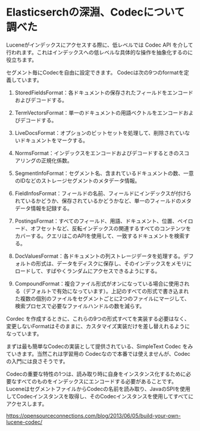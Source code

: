 # Elasticserchの深淵、Codecについて調べた

Luceneがインデックスにアクセスする際に、低レベルでは Codec API を介して行われます。これはインデックスへの低レベルな具体的な操作を抽象化するのに役立ちます。

セグメント毎にCodecを自由に設定できます。
Codecは次の9つのformatを定義しています。

1. StoredFieldsFormat：各ドキュメントの保存されたフィールドをエンコードおよびデコードする。

2. TermVectorsFormat：単一のドキュメントの用語ベクトルをエンコードおよびデコードする。

3. LiveDocsFormat：オプションのビットセットを処理して、削除されていないドキュメントをマークする。

4. NormsFormat：インデックスをエンコードおよびデコードするときのスコアリングの正規化係数。

5. SegmentInfoFormat：セグメント名、含まれているドキュメントの数、一意のIDなどのストレージセグメントのメタデータ情報。

6. FieldInfosFormat：フィールドの名前、フィールドにインデックスが付けられているかどうか、保存されているかどうかなど、単一のフィールドのメタデータ情報を記録する。

7. PostingsFormat：すべてのフィールド、用語、ドキュメント、位置、ペイロード、オフセットなど、反転インデックスの関連するすべてのコンテンツをカバーする。クエリはこのAPIを使用して、一致するドキュメントを検索する。

8. DocValuesFormat：各ドキュメントの列ストレージデータを処理する。デフォルトの形式は、データをディスクに保存し、そのインデックスをメモリにロードして、すばやくランダムにアクセスできるようにする。

9. CompoundFormat：複合ファイル形式がオンになっている場合に使用される（デフォルトで有効になっています）。上記のすべての形式で書き込まれた複数の個別のファイルをセグメントごとに2つのファイルにマージして、検索プロセスで必要なファイルハンドルの数を減らす。


Cordec を作成するときに、これらの9つの形式すべてを実装する必要はなく、変更しないFormatはそのままに、カスタマイズ実装だけを差し替えれるようになっています。

まずは最も簡単なCodecの実装として提供されている、SimpleText Codec をみていきます。当然これは学習用の Codecなので本番では使えませんが、Codecの入門には良さそうです。

Codecの重要な特性の1つは、読み取り時に自身をインスタンス化するために必要なすべてのものをインデックスにエンコードする必要があることです。LuceneはセグメントファイルからCodecの名前を読み取り、JavaのSPIを使用してCodecインスタンスを取得し、そのCodecインスタンスを使用してすべてにアクセスします。

https://opensourceconnections.com/blog/2013/06/05/build-your-own-lucene-codec/

